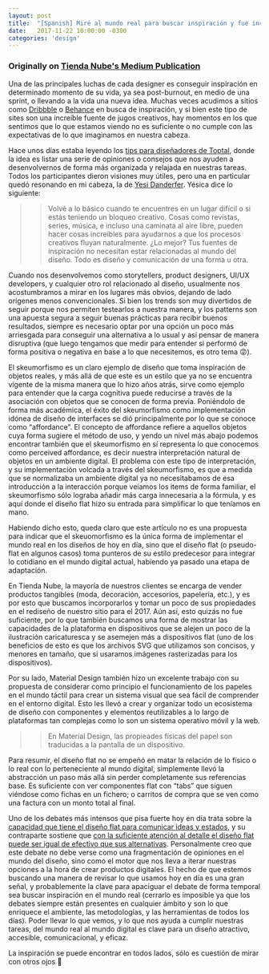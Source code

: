 ```yaml
---
layout: post
title:  "[Spanish] Miré al mundo real para buscar inspiración y fue increíble"
date:   2017-11-22 10:00:00 -0300
categories: 'design'
---
```


### Originally on [Tienda Nube's Medium Publication](https://medium.com/tienda-nube/mire-al-mundo-para-buscar-inspiracion-y-fue-increible-d8751b176eb3)

Una de las principales luchas de cada designer es conseguir inspiración en determinado momento de su vida, ya sea post-burnout, en medio de una sprint, o llevando a la vida una nueva idea. Muchas veces acudimos a sitios como [Dribbble](https://dribbble.com/) o [Behance](https://behance.net) en busca de inspiración, y si bien este tipo de sites son una increíble fuente de jugos creativos, hay momentos en los que sentimos que lo que estamos viendo no es suficiente o no cumple con las expectativas de lo que imaginamos en nuestra cabeza.

Hace unos días estaba leyendo los [tips para diseñadores de Toptal](https://www.toptal.com/designers/freelance/freelance-design-tips), donde la idea es listar una serie de opiniones o consejos que nos ayuden a desenvolvernos de forma más organizada y relajada en nuestras tareas. Todos los participantes dieron visiones muy útiles, pero una en particular quedó resonando en mi cabeza, la de [Yesi Danderfer](https://www.toptal.com/designers/resume/yesica-danderfer). Yésica dice lo siguiente:

> > Volvé a lo básico cuando te encuentres en un lugar difícil o si estás teniendo un bloqueo creativo. Cosas como revistas, series, música, e incluso una caminata al aire libre, pueden hacer cosas increíbles para ayudarnos a que los procesos creativos fluyan naturalmente. ¿Lo mejor? Tus fuentes de inspiración no necesitan estar relacionadas al mundo del diseño. Todo es diseño y comunicación de una forma u otra.

Cuando nos desenvolvemos como storytellers, product designers, UI/UX developers, y cualquier otro rol relacionado al diseño, usualmente nos acostumbramos a mirar en los lugares más obvios, dejando de lado orígenes menos convencionales. Si bien los trends son muy divertidos de seguir porque nos permiten testearlos a nuestra manera, y los patterns son una apuesta segura a seguir buenas prácticas para recibir buenos resultados, siempre es necesario optar por una opción un poco más arriesgada para conseguir una alternativa a lo usual y así pensar de manera disruptiva (que luego tengamos que medir para entender si performó de forma positiva o negativa en base a lo que necesitemos, es otro tema 😜).

El skeumorfismo es un claro ejemplo de diseño que toma inspiración de objetos reales, y más allá de que este es un estilo que ya no se encuentra vigente de la misma manera que lo hizo años atrás, sirve como ejemplo para entender que la carga cognitiva puede reducirse a través de la asociación con objetos que se conocen de forma previa. Poniéndolo de forma más académica, el éxito del skeumorfismo como implementación idónea de diseño de interfaces se dió principalmente por lo que se conoce como “affordance”. 
El concepto de affordance refiere a aquellos objetos cuya forma sugiere el método de uso, y yendo un nivel más abajo podemos encontrar también que el skeumorfismo en sí representa lo que conocemos como perceived affordance, es decir nuestra interpretación natural de objetos en un ambiente digital. El problema con este tipo de interpretación, y su implementación volcada a través del skeumorfismo, es que a medida que se normalizaba un ambiente digital ya no necesitabamos de esa introducción a la interacción porque veíamos los items de forma familiar, el skeumorfismo sólo lograba añadir más carga innecesaria a la fórmula, y es aquí donde el diseño flat hizo su entrada para simplificar lo que teníamos en mano.

Habiendo dicho esto, queda claro que este artículo no es una propuesta para indicar que el skeuomorfismo es la única forma de implementar el mundo real en los diseños de hoy en día, sino que el diseño flat (o pseudo-flat en algunos casos) toma punteros de su estilo predecesor para integrar lo cotidiano en el mundo digital actual, habiendo ya pasado una etapa de adaptación.

En Tienda Nube, la mayoría de nuestros clientes se encarga de vender productos tangibles (moda, decoración, accesorios, papelería, etc.), y es por esto que buscamos incorporarlos y tomar un poco de sus propiedades en el rediseño de nuestro sitio para el 2017. Aún así, esto quizás no fue suficiente, por lo que también buscamos una forma de mostrar las capacidades de la plataforma en dispositivos que se alejen un poco de la ilustración caricaturesca y se asemejen más a dispositivos flat (uno de los beneficios de esto es que los archivos SVG que utilizamos son concisos, y menores en tamaño, que si usaramos imágenes rasterizadas para los dispositivos).

Por su lado, Material Design también hizo un excelente trabajo con su propuesta de considerar como principio el funcionamiento de los papeles en el mundo táctil para crear un sistema visual que sea fácil de comprender en el entorno digital. Esto les llevó a crear y organizar todo un ecosistema de diseño con componentes y elementos reutilizables a lo largo de plataformas tan complejas como lo son un sistema operativo móvil y la web.

> > En Material Design, las propieades físicas del papel son traducidas a la pantalla de un dispositivo.

Para resumir, el diseño flat no se empeñó en matar la relación de lo físico o lo real con lo perteneciente al mundo digital, simplemente llevó la abstracción un paso más allá sin perder completamente sus referencias base. Es suficiente con ver componentes flat con “tabs” que siguen viéndose como fichas en un fichero; o carritos de compra que se ven como una factura con un monto total al final.

Uno de los debates más intensos que pisa fuerte hoy en día trata sobre la [capacidad que tiene el diseño flat para comunicar ideas y estados](https://www.nngroup.com/articles/flat-ui-less-attention-cause-uncertainty/), y su contraparte sostiene que [con la suficiente atención al detalle el diseño flat puede ser igual de efectivo que sus alternativas](https://medium.com/@seandexter1/flat-design-why-you-should-question-nielsen-normans-research-on-the-trendy-design-style-39a991517e02). Personalmente creo que este debate no debe verse como una fragmentación de opiniones en el mundo del diseño, sino como el motor que nos lleva a iterar nuestras opciones a la hora de crear productos digitales. El hecho de que estemos buscando una manera de revisar lo que usamos hoy en día es una gran señal, y probablemente la clave para apaciguar el debate de forma temporal sea buscar inspiración en el mundo real (cerrarlo es imposible ya que los debates siempre están presentes en cualquier ámbito y son lo que enriquece el ambiente, las metodologías, y las herramientas de todos los días). Poder llevar lo que vemos, y lo que nos ayuda a cumplir nuestras tareas, del mundo real al mundo digital es clave para un diseño atractivo, accesible, comunicacional, y eficaz.

La inspiración se puede encontrar en todos lados, sólo es cuestión de mirar con otros ojos 👀